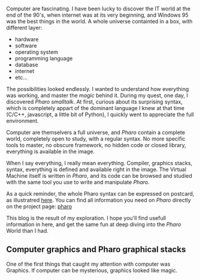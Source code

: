 Computer are fascinating. I have been lucky to discover the IT world at the end
of the 90's, when internet was at its very beginning, and Windows 95 was the best 
things in the world. A whole universe containted in a box, with different layer:

- hardware
- software
- operating system
- programming language
- database
- internet
- etc...

The possibilities looked endlessly. I wanted to understand how everything was
working, and master the *magic* behind it. During my quest, one day, I 
discovered *Pharo smalltalk*. At first, curious about its surprising syntax, which
is completely appart of the dominant language I knew at that time (C/C++, javascript,
a little bit of Python), I quickly went to appreciate the full environment.

Computer are themselvers a full universe, and *Pharo* contain a complete world, completely
open to study, with a regular syntax. No more specific tools to master, no obscure 
framework, no hidden code or closed library, everything is available in the image.

When I say everything, I really mean everything. Compiler, graphics stacks, syntax,
everything is defined and available right in the image. The Virtual Machine itself
is written in *Pharo*, and its code can be browsed and studied with the same tool you
use to write and manipulate *Pharo*.

As a quick reminder, the whole Pharo syntax can be expressed on postcard, as
illustratred [here](https://commons.wikimedia.org/wiki/File:Pharo_syntax_postcard.svg).
You can find all information you need on *Pharo* directly on the project page:
[pharo](https://www.pharo.org)

This blog is the result of my exploration. I hope you'll find usefull information
in here, and get the same fun at deep diving into the *Pharo* World than I had.

## Computer graphics and Pharo graphical stacks

One of the first things that caught my attention with computer was Graphics. If 
computer can be mysterious, graphics looked like magic. 